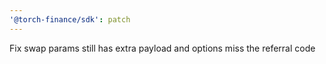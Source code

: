 ```yaml
---
'@torch-finance/sdk': patch
---
```


Fix swap params still has extra payload and options miss the referral code
